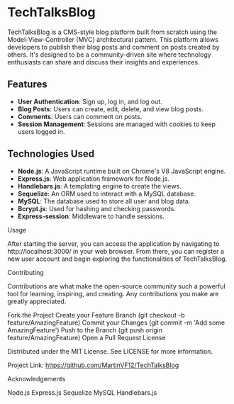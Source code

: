 # TechTalksBlog

TechTalksBlog is a CMS-style blog platform built from scratch using the Model-View-Controller (MVC) architectural pattern. This platform allows developers to publish their blog posts and comment on posts created by others. It's designed to be a community-driven site where technology enthusiasts can share and discuss their insights and experiences.

## Features

- **User Authentication**: Sign up, log in, and log out.
- **Blog Posts**: Users can create, edit, delete, and view blog posts.
- **Comments**: Users can comment on posts.
- **Session Management**: Sessions are managed with cookies to keep users logged in.

## Technologies Used

- **Node.js**: A JavaScript runtime built on Chrome's V8 JavaScript engine.
- **Express.js**: Web application framework for Node.js.
- **Handlebars.js**: A templating engine to create the views.
- **Sequelize**: An ORM used to interact with a MySQL database.
- **MySQL**: The database used to store all user and blog data.
- **Bcrypt.js**: Used for hashing and checking passwords.
- **Express-session**: Middleware to handle sessions.


Usage

After starting the server, you can access the application by navigating to http://localhost:3000/ in your web browser. From there, you can register a new user account and begin exploring the functionalities of TechTalksBlog.

Contributing

Contributions are what make the open-source community such a powerful tool for learning, inspiring, and creating. Any contributions you make are greatly appreciated.

Fork the Project
Create your Feature Branch (git checkout -b feature/AmazingFeature)
Commit your Changes (git commit -m 'Add some AmazingFeature')
Push to the Branch (git push origin feature/AmazingFeature)
Open a Pull Request
License

Distributed under the MIT License. See LICENSE for more information.


Project Link: https://github.com/MartinVF12/TechTalksBlog

Acknowledgements

Node.js
Express.js
Sequelize
MySQL
Handlebars.js